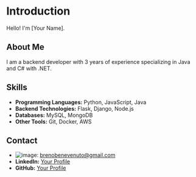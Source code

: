 # Introduction

Hello! I'm [Your Name].

## About Me

I am a backend developer with 3 years of experience specializing in Java and C# with .NET.

## Skills

- **Programming Languages:** Python, JavaScript, Java
- **Backend Technologies:** Flask, Django, Node.js
- **Databases:** MySQL, MongoDB
- **Other Tools:** Git, Docker, AWS

## Contact

- ![image]({[BadgeURLHere](https://img.shields.io/badge/Gmail-D14836?style=for-the-badge&logo=gmail&logoColor=white)}): brenobenevenuto@gmail.com
- **LinkedIn:** [Your Profile](link_to_your_linkedin_profile)
- **GitHub:** [Your Profile](link_to_your_github_profile)

